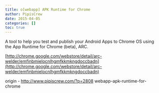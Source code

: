 ```yaml
---
title: o[webapp] APK Runtime for Chrome
author: PipisCrew
date: 2015-04-05
categories: []
toc: true
---
```


A tool to help you test and publish your Android Apps to Chrome OS using the App Runtime for Chrome (beta), ARC.

[http://chrome.google.com/webstore/detail/arc-welder/emfinbmielocnlhgmfkkmkngdoccbadn](http://chrome.google.com/webstore/detail/arc-welder/emfinbmielocnlhgmfkkmkngdoccbadn)

origin - http://www.pipiscrew.com/?p=2808 webapp-apk-runtime-for-chrome